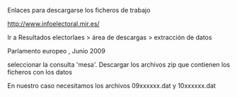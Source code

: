 Enlaces para descargarse los ficheros de trabajo

http://www.infoelectoral.mir.es/

Ir a Resultados electorlaes > área de descargas > extracción de datos 

Parlamento europeo , Junio 2009

seleccionar la consulta 'mesa'. Descargar los archivos zip que contienen los ficheros con los datos

En nuestro caso necesitamos los archivos 09xxxxxx.dat y 10xxxxxx.dat


